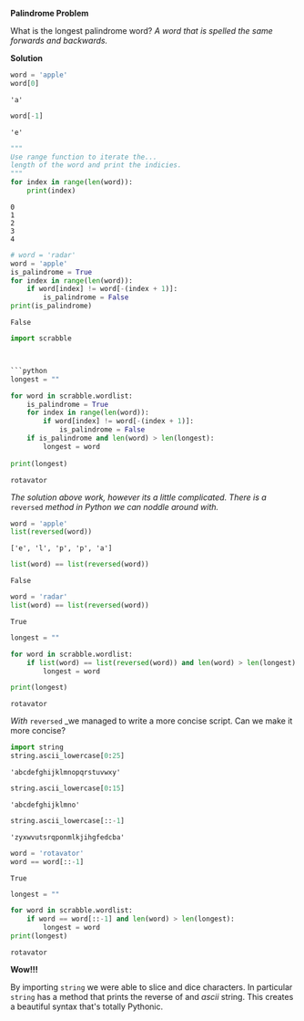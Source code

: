 
__Palindrome Problem__

What is the longest palindrome word?  *A word that is spelled the same forwards and backwards.*

__Solution__


```python
word = 'apple'
word[0]
```




    'a'




```python
word[-1]
```




    'e'




```python
"""
Use range function to iterate the...
length of the word and print the indicies.
"""
for index in range(len(word)):
    print(index)
```

    0
    1
    2
    3
    4



```python
# word = 'radar'
word = 'apple'
is_palindrome = True
for index in range(len(word)):
    if word[index] != word[-(index + 1)]:
        is_palindrome = False
print(is_palindrome)
```

    False



```python
import scrabble



```python
longest = ""

for word in scrabble.wordlist:
    is_palindrome = True
    for index in range(len(word)):
        if word[index] != word[-(index + 1)]:
            is_palindrome = False
    if is_palindrome and len(word) > len(longest):
        longest = word
        
print(longest)
```

    rotavator


_The solution above work, however its a little complicated.  There is a_ ```reversed``` _method in Python we can noddle around with._


```python
word = 'apple'
list(reversed(word))
```




    ['e', 'l', 'p', 'p', 'a']




```python
list(word) == list(reversed(word))
```




    False




```python
word = 'radar'
list(word) == list(reversed(word))
```




    True




```python
longest = ""

for word in scrabble.wordlist:
    if list(word) == list(reversed(word)) and len(word) > len(longest):
        longest = word

print(longest)
```

    rotavator


_With_ ```reversed``` _we managed to write a more concise script.  Can we make it more concise?


```python
import string
string.ascii_lowercase[0:25]
```




    'abcdefghijklmnopqrstuvwxy'




```python
string.ascii_lowercase[0:15]
```




    'abcdefghijklmno'




```python
string.ascii_lowercase[::-1]
```




    'zyxwvutsrqponmlkjihgfedcba'




```python
word = 'rotavator'
word == word[::-1]
```




    True




```python
longest = ""

for word in scrabble.wordlist:
    if word == word[::-1] and len(word) > len(longest):
        longest = word
print(longest)
```

    rotavator


__Wow!!!__

By importing ```string``` we were able to slice and dice characters.  In particular ```string``` has a method that prints the reverse of and _ascii_ string.  This creates a beautiful syntax that's totally Pythonic.
